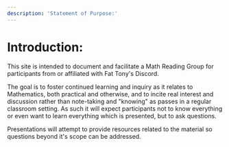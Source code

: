```yaml
---
description: 'Statement of Purpose:'
---
```


# Introduction:

This site is intended to document and facilitate a Math Reading Group for participants from or affiliated with Fat Tony's Discord.

The goal is to foster continued learning and inquiry as it relates to Mathematics, both practical and otherwise, and to incite real interest and discussion rather than note-taking and "knowing" as passes in a regular classroom setting. As such it will expect participants not to know everything or even want to learn everything which is presented, but to ask questions.&#x20;

Presentations will attempt to provide resources related to the material so questions beyond it's scope can be addressed.
